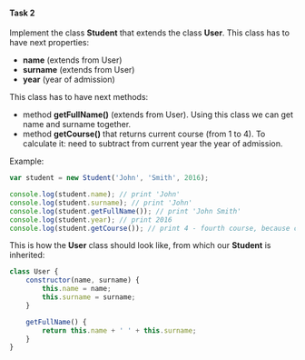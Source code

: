 #### Task 2

Implement the class **Student** that extends the class **User**. This class has to have next properties:

- **name** (extends from User)
- **surname** (extends from User)
- **year** (year of admission)

This class has to have next methods:

- method **getFullName()** (extends from User). Using this class we can get name and surname together.
- method **getCourse()** that returns current course (from 1 to 4). To calculate it: need to subtract from current year the year of admission.

Example:

```javascript
var student = new Student('John', 'Smith', 2016);

console.log(student.name); // print 'John'
console.log(student.surname); // print 'John'
console.log(student.getFullName()); // print 'John Smith'
console.log(student.year); // print 2016
console.log(student.getCourse()); // print 4 - fourth course, because current year 2020
```

This is how the **User** class should look like, from which our **Student** is inherited:

```javascript
class User {
	constructor(name, surname) {
		this.name = name;
		this.surname = surname;
	}

	getFullName() {
		return this.name + ' ' + this.surname;
	}
}
```

